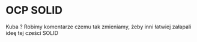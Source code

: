 # OCP SOLID
Kuba ?
Robimy komentarze czemu tak zmieniamy, żeby inni łatwiej załapali ideę tej cześci SOLID
